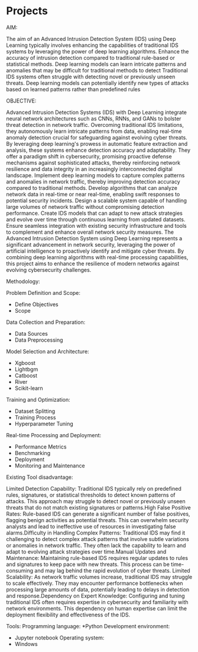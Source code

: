 # Projects

AIM:

The aim of an Advanced Intrusion Detection System (IDS) using Deep Learning typically involves enhancing the capabilities of traditional IDS systems by leveraging the power of deep learning algorithms. Enhance the accuracy of intrusion detection compared to traditional rule-based or statistical methods. Deep learning models can learn intricate patterns and anomalies that may be difficult for traditional methods to detect Traditional IDS systems often struggle with detecting novel or previously unseen threats. Deep learning models can potentially identify new types of attacks based on learned patterns rather than predefined rules


OBJECTIVE:

Advanced Intrusion Detection Systems (IDS) with Deep Learning integrate neural network architectures such as CNNs, RNNs, and GANs to bolster threat detection in network traffic. Overcoming traditional IDS limitations, they autonomously learn intricate patterns from data, enabling real-time anomaly detection crucial for safeguarding against evolving cyber threats. By leveraging deep learning's prowess in automatic feature extraction and analysis, these systems enhance detection accuracy and adaptability. They offer a paradigm shift in cybersecurity, promising proactive defense mechanisms against sophisticated attacks, thereby reinforcing network resilience and data integrity in an increasingly interconnected digital landscape. Implement deep learning models to capture complex patterns and anomalies in network traffic, thereby improving detection accuracy compared to traditional methods. Develop algorithms that can analyze network data in real-time or near real-time, enabling swift responses to potential security incidents. Design a scalable system capable of handling large volumes of network traffic without compromising detection performance. Create IDS models that can adapt to new attack strategies and evolve over time through continuous learning from updated datasets. Ensure seamless integration with existing security infrastructure and tools to complement and enhance overall network security measures.  The Advanced Intrusion Detection System using Deep Learning represents a significant advancement in network security, leveraging the power of artificial intelligence to proactively identify and mitigate cyber threats. By combining deep learning algorithms with real-time processing capabilities, this project aims to enhance the resilience of modern networks against evolving cybersecurity challenges.

Methodology:

Problem Definition and Scope:

  *	Define Objectives
  *	Scope

    
Data Collection and Preparation:

  *	Data Sources
  *	Data Preprocessing

    
Model Selection and Architecture:

  *	Xgboost
  *	Lightbgm
  *	Catboost
  *	River
  *	Scikit-learn

Training and Optimization:

  *	Dataset Splitting
  *	Training Process
  *	Hyperparameter Tuning
    
Real-time Processing and Deployment:

  *	Performance Metrics 
  *	Benchmarking
  *	Deployment
  *	Monitoring and Maintenance

Existing Tool disadvantage:

Limited Detection Capability:
    Traditional IDS typically rely on predefined rules, signatures, or statistical thresholds to detect known patterns of attacks. This approach may struggle to detect novel or previously unseen threats that do not match existing signatures or patterns.High False Positive Rates: Rule-based IDS can generate a significant number of false positives, flagging benign activities as potential threats. This can overwhelm security analysts and lead to ineffective use of resources in investigating false alarms.Difficulty in Handling Complex Patterns: Traditional IDS may find it challenging to detect complex attack patterns that involve subtle variations or anomalies in network traffic. They often lack the capability to learn and adapt to evolving attack strategies over time.Manual Updates and Maintenance: Maintaining rule-based IDS requires regular updates to rules and signatures to keep pace with new threats.
    This process can be time-consuming and may lag behind the rapid evolution of cyber threats.
Limited Scalability: As network traffic volumes increase, traditional IDS may struggle to scale effectively. They may encounter performance bottlenecks when processing large amounts of data, potentially leading to delays in detection and response.Dependency on Expert Knowledge: Configuring and tuning traditional IDS often requires expertise in cybersecurity and familiarity with network environments. This dependency on human expertise can limit the deployment flexibility and effectiveness of the IDS.



Tools:
Programming language:
 *Python 
Development environment:
 *	Jupyter notebook
Operating system:
 *	Windows
